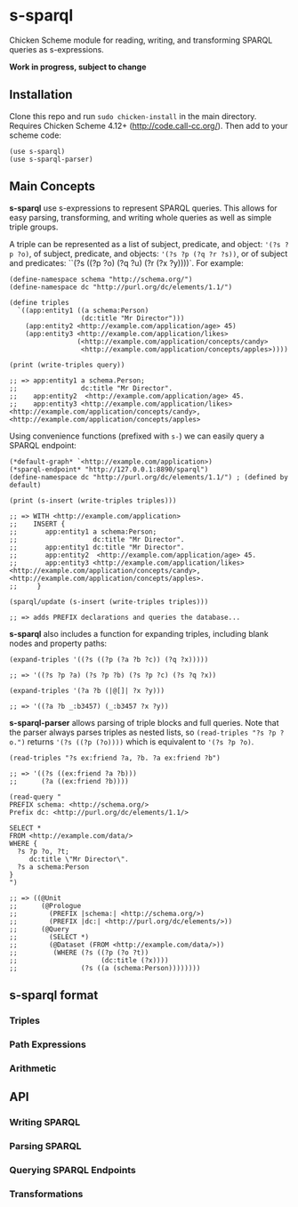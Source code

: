 # s-sparql

Chicken Scheme module for reading, writing, and transforming SPARQL queries as s-expressions.

**Work in progress, subject to change**

## Installation

Clone this repo and run `sudo chicken-install` in the main directory. Requires Chicken Scheme 4.12+ (http://code.call-cc.org/). Then add to your scheme code:

```
(use s-sparql) 
(use s-sparql-parser)
```

## Main Concepts

**s-sparql** use s-expressions to represent SPARQL queries. This allows for easy parsing, transforming, and writing whole queries as well as simple triple groups.

A triple can be represented as a list of subject, predicate, and object: `'(?s ?p ?o)`, of subject, predicate, and objects: `'(?s ?p (?q ?r ?s))`, or of subject and predicates: ``(?s ((?p ?o) (?q ?u) (?r (?x ?y))))`. For example:

```
(define-namespace schema "http://schema.org/")
(define-namespace dc "http://purl.org/dc/elements/1.1/")

(define triples
  `((app:entity1 ((a schema:Person)
                  (dc:title "Mr Director")))
    (app:entity2 <http://example.com/application/age> 45)
    (app:entity3 <http://example.com/application/likes> 
                 (<http://example.com/application/concepts/candy>
                  <http://example.com/application/concepts/apples>))))

(print (write-triples query))

;; => app:entity1 a schema.Person;
;;                dc:title "Mr Director".
;;    app:entity2  <http://example.com/application/age> 45.
;;    app:entity3 <http://example.com/application/likes> <http://example.com/application/concepts/candy>, <http://example.com/application/concepts/apples>
```

Using convenience functions (prefixed with `s-`) we can easily query a SPARQL endpoint: 

```
(*default-graph* `<http://example.com/application>)
(*sparql-endpoint* "http://127.0.0.1:8890/sparql")
(define-namespace dc "http://purl.org/dc/elements/1.1/") ; (defined by default)

(print (s-insert (write-triples triples)))

;; => WITH <http://example.com/application> 
;;    INSERT {
;;       app:entity1 a schema:Person;
;;                   dc:title "Mr Director".
;;       app:entity1 dc:title "Mr Director".
;;       app:entity2  <http://example.com/application/age> 45.
;;       app:entity3 <http://example.com/application/likes> <http://example.com/application/concepts/candy>, <http://example.com/application/concepts/apples>.  
;;     }

(sparql/update (s-insert (write-triples triples)))

;; => adds PREFIX declarations and queries the database...

```

**s-sparql** also includes a function for expanding triples, including blank nodes and property paths:

```
(expand-triples '((?s ((?p (?a ?b ?c)) (?q ?x)))))

;; => '((?s ?p ?a) (?s ?p ?b) (?s ?p ?c) (?s ?q ?x))

(expand-triples '(?a ?b (|@[]| ?x ?y)))

;; => '((?a ?b _:b3457) (_:b3457 ?x ?y))
```

**s-sparql-parser** allows parsing of triple blocks and full queries. Note that the parser always parses triples as nested lists, so `(read-triples "?s ?p ?o.")` returns `'(?s ((?p (?o))))` which is equivalent to `'(?s ?p ?o)`.

```
(read-triples "?s ex:friend ?a, ?b. ?a ex:friend ?b")

;; => '((?s ((ex:friend ?a ?b)))
;;      (?a ((ex:friend ?b))))

(read-query "
PREFIX schema: <http://schema.org/>
Prefix dc: <http://purl.org/dc/elements/1.1/>

SELECT *
FROM <http://example.com/data/>
WHERE {
  ?s ?p ?o, ?t;
     dc:title \"Mr Director\".
  ?s a schema:Person
}
")

;; => ((@Unit 
;;      (@Prologue
;;        (PREFIX |schema:| <http://schema.org/>)
;;        (PREFIX |dc:| <http://purl.org/dc/elements/>))
;;      (@Query
;;        (SELECT *)
;;        (@Dataset (FROM <http://example.com/data/>))
;;         (WHERE (?s ((?p (?o ?t))
;;                     (dc:title (?x))))
;;                (?s ((a (schema:Person))))))))
```

## s-sparql format

### Triples

### Path Expressions

### Arithmetic
## API

### Writing SPARQL 

### Parsing SPARQL

### Querying SPARQL Endpoints

### Transformations






